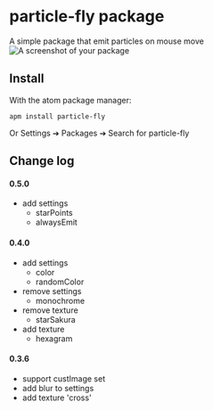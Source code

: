 # particle-fly package

A simple package that emit particles on mouse move
![A screenshot of your package](https://github.com/luania/luania.github.io/blob/master/static/gif/demo.gif?raw=true)

## Install
With the atom package manager:

```
apm install particle-fly
```
Or Settings ➔ Packages ➔ Search for particle-fly

## Change log

#### 0.5.0
- add settings
    + starPoints
    + alwaysEmit

#### 0.4.0
- add settings
    + color
    + randomColor
- remove settings
    + monochrome
- remove texture
    + starSakura
- add texture
    + hexagram

#### 0.3.6
- support custImage set
- add blur to settings
- add texture 'cross'
